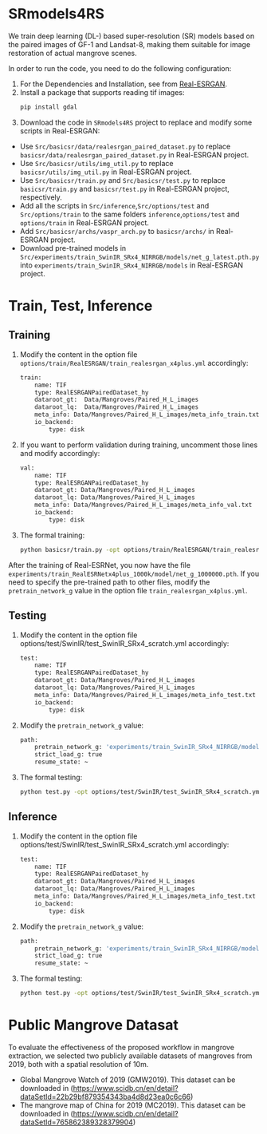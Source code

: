 # SRmodels4RS

We train deep learning (DL-) based super-resolution (SR) models based on the paired images of GF-1 and Landsat-8, making them suitable for image restoration of actual mangrove scenes.

In order to run the code, you need to do the following configuration:

1. For the Dependencies and Installation, see from [Real-ESRGAN](https://github.com/xinntao/Real-ESRGAN).
2. Install a package that  supports reading tif images:
    ```bash
    pip install gdal
    ```
3. Download the code in `SRmodels4RS` project to replace and modify some scripts in Real-ESRGAN:
- Use `Src/basicsr/data/realesrgan_paired_dataset.py` to replace `basicsr/data/realesrgan_paired_dataset.py` in Real-ESRGAN project.
- Use `Src/basicsr/utils/img_util.py` to replace `basicsr/utils/img_util.py` in Real-ESRGAN project.
- Use `Src/basicsr/train.py` and `Src/basicsr/test.py` to replace `basicsr/train.py` and `basicsr/test.py` in Real-ESRGAN project, respectively. 
- Add all the scripts in `Src/inference`,`Src/options/test` and `Src/options/train` to the same folders `inference`,`options/test` and `options/train` in Real-ESRGAN project.
- Add `Src/basicsr/archs/vaspr_arch.py` to `basicsr/archs/` in Real-ESRGAN project.
- Download pre-trained models in `Src/experiments/train_SwinIR_SRx4_NIRRGB/models/net_g_latest.pth.py` into `experiments/train_SwinIR_SRx4_NIRRGB/models` in Real-ESRGAN project.

# Train, Test, Inference
## Training
1. Modify the content in the option file `options/train/RealESRGAN/train_realesrgan_x4plus.yml` accordingly:
    ```bash
    train:
        name: TIF
        type: RealESRGANPairedDataset_hy
        dataroot_gt:  Data/Mangroves/Paired_H_L_images
        dataroot_lq:  Data/Mangroves/Paired_H_L_images
        meta_info: Data/Mangroves/Paired_H_L_images/meta_info_train.txt
        io_backend:
            type: disk
    ```
2. If you want to perform validation during training, uncomment those lines and modify accordingly:
    ```bash
    val:
        name: TIF
        type: RealESRGANPairedDataset_hy
        dataroot_gt: Data/Mangroves/Paired_H_L_images
        dataroot_lq: Data/Mangroves/Paired_H_L_images
        meta_info: Data/Mangroves/Paired_H_L_images/meta_info_val.txt
        io_backend:
            type: disk
    ```
3. The formal training:
    ```bash
	python basicsr/train.py -opt options/train/RealESRGAN/train_realesrgan_x4plus.yml
    ```
After the training of Real-ESRNet, you now have the file `experiments/train_RealESRNetx4plus_1000k/model/net_g_1000000.pth`. If you need to specify the pre-trained path to other files, modify the `pretrain_network_g` value in the option file `train_realesrgan_x4plus.yml`.

## Testing
1. Modify the content in the option file options/test/SwinIR/test_SwinIR_SRx4_scratch.yml accordingly:
    ```bash
    test:
        name: TIF
        type: RealESRGANPairedDataset_hy
        dataroot_gt: Data/Mangroves/Paired_H_L_images
        dataroot_lq: Data/Mangroves/Paired_H_L_images
        meta_info: Data/Mangroves/Paired_H_L_images/meta_info_test.txt
        io_backend:
            type: disk
    ```
2. Modify the `pretrain_network_g` value:
    ```bash
    path:
        pretrain_network_g: 'experiments/train_SwinIR_SRx4_NIRRGB/models/net_g_latest.pth'
        strict_load_g: true
        resume_state: ~
    ```
3. The formal testing:
    ```bash
	python test.py -opt options/test/SwinIR/test_SwinIR_SRx4_scratch.yml
    ```

## Inference
1. Modify the content in the option file options/test/SwinIR/test_SwinIR_SRx4_scratch.yml accordingly:
    ```bash
    test:
        name: TIF
        type: RealESRGANPairedDataset_hy
        dataroot_gt: Data/Mangroves/Paired_H_L_images
        dataroot_lq: Data/Mangroves/Paired_H_L_images
        meta_info: Data/Mangroves/Paired_H_L_images/meta_info_test.txt
        io_backend:
            type: disk
    ```
2. Modify the `pretrain_network_g` value:
    ```bash
    path:
        pretrain_network_g: 'experiments/train_SwinIR_SRx4_NIRRGB/models/net_g_latest.pth'
        strict_load_g: true
        resume_state: ~
    ```
3. The formal testing:
    ```bash
	python test.py -opt options/test/SwinIR/test_SwinIR_SRx4_scratch.yml

# Public Mangrove Datasat
To evaluate the effectiveness of the proposed workflow in mangrove extraction, we selected two publicly available datasets of mangroves from 2019, both with a spatial resolution of 10m.

- Global Mangrove Watch of 2019 (GMW2019). This dataset can be downloaded in (https://www.scidb.cn/en/detail?dataSetId=22b29bf879354343ba4d8d23ea0c6c66)
- The mangrove map of China for 2019 (MC2019). This dataset can be downloaded in (https://www.scidb.cn/en/detail?dataSetId=765862389328379904)
